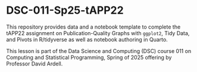 # DSC-011-Sp25-tAPP22

This repository provides data and a notebook template to complete the tAPP22 assignment on 
Publication-Quality Graphs with `ggplot2`, Tidy Data, and Pivots in R/tidyverse as well as
notebook authoring in Quarto.

This lesson is part of the Data Science and Computing (DSC) course 011 on Computing and 
Statistical Programming, Spring of 2025 offering by Professor David Ardell.

